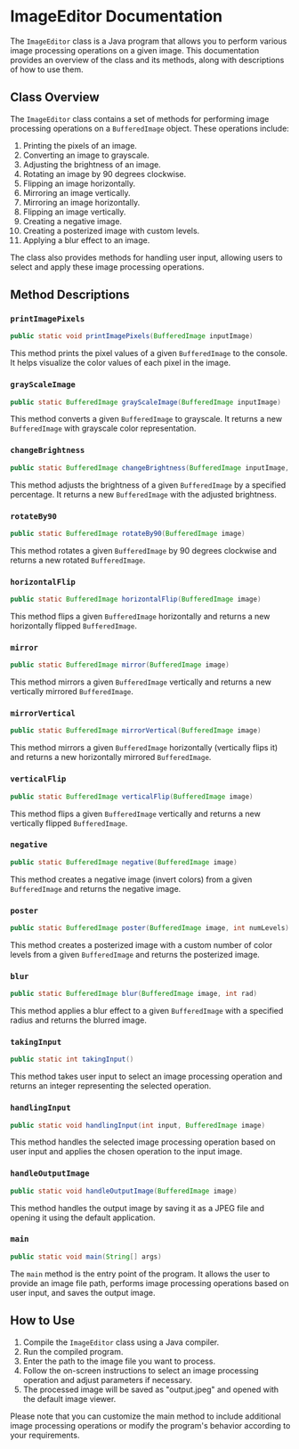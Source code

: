 # ImageEditor Documentation

The `ImageEditor` class is a Java program that allows you to perform various image processing operations on a given image. This documentation provides an overview of the class and its methods, along with descriptions of how to use them.

## Class Overview

The `ImageEditor` class contains a set of methods for performing image processing operations on a `BufferedImage` object. These operations include:

1. Printing the pixels of an image.
2. Converting an image to grayscale.
3. Adjusting the brightness of an image.
4. Rotating an image by 90 degrees clockwise.
5. Flipping an image horizontally.
6. Mirroring an image vertically.
7. Mirroring an image horizontally.
8. Flipping an image vertically.
9. Creating a negative image.
10. Creating a posterized image with custom levels.
11. Applying a blur effect to an image.

The class also provides methods for handling user input, allowing users to select and apply these image processing operations.

## Method Descriptions

### `printImagePixels`

```java
public static void printImagePixels(BufferedImage inputImage)
```

This method prints the pixel values of a given `BufferedImage` to the console. It helps visualize the color values of each pixel in the image.

### `grayScaleImage`

```java
public static BufferedImage grayScaleImage(BufferedImage inputImage)
```

This method converts a given `BufferedImage` to grayscale. It returns a new `BufferedImage` with grayscale color representation.

### `changeBrightness`

```java
public static BufferedImage changeBrightness(BufferedImage inputImage, int increase)
```

This method adjusts the brightness of a given `BufferedImage` by a specified percentage. It returns a new `BufferedImage` with the adjusted brightness.

### `rotateBy90`

```java
public static BufferedImage rotateBy90(BufferedImage image)
```

This method rotates a given `BufferedImage` by 90 degrees clockwise and returns a new rotated `BufferedImage`.

### `horizontalFlip`

```java
public static BufferedImage horizontalFlip(BufferedImage image)
```

This method flips a given `BufferedImage` horizontally and returns a new horizontally flipped `BufferedImage`.

### `mirror`

```java
public static BufferedImage mirror(BufferedImage image)
```

This method mirrors a given `BufferedImage` vertically and returns a new vertically mirrored `BufferedImage`.

### `mirrorVertical`

```java
public static BufferedImage mirrorVertical(BufferedImage image)
```

This method mirrors a given `BufferedImage` horizontally (vertically flips it) and returns a new horizontally mirrored `BufferedImage`.

### `verticalFlip`

```java
public static BufferedImage verticalFlip(BufferedImage image)
```

This method flips a given `BufferedImage` vertically and returns a new vertically flipped `BufferedImage`.

### `negative`

```java
public static BufferedImage negative(BufferedImage image)
```

This method creates a negative image (invert colors) from a given `BufferedImage` and returns the negative image.

### `poster`

```java
public static BufferedImage poster(BufferedImage image, int numLevels)
```

This method creates a posterized image with a custom number of color levels from a given `BufferedImage` and returns the posterized image.

### `blur`

```java
public static BufferedImage blur(BufferedImage image, int rad)
```

This method applies a blur effect to a given `BufferedImage` with a specified radius and returns the blurred image.

### `takingInput`

```java
public static int takingInput()
```

This method takes user input to select an image processing operation and returns an integer representing the selected operation.

### `handlingInput`

```java
public static void handlingInput(int input, BufferedImage image)
```

This method handles the selected image processing operation based on user input and applies the chosen operation to the input image.

### `handleOutputImage`

```java
public static void handleOutputImage(BufferedImage image)
```

This method handles the output image by saving it as a JPEG file and opening it using the default application.

### `main`

```java
public static void main(String[] args)
```

The `main` method is the entry point of the program. It allows the user to provide an image file path, performs image processing operations based on user input, and saves the output image.

## How to Use

1. Compile the `ImageEditor` class using a Java compiler.
2. Run the compiled program.
3. Enter the path to the image file you want to process.
4. Follow the on-screen instructions to select an image processing operation and adjust parameters if necessary.
5. The processed image will be saved as "output.jpeg" and opened with the default image viewer.

Please note that you can customize the main method to include additional image processing operations or modify the program's behavior according to your requirements.
